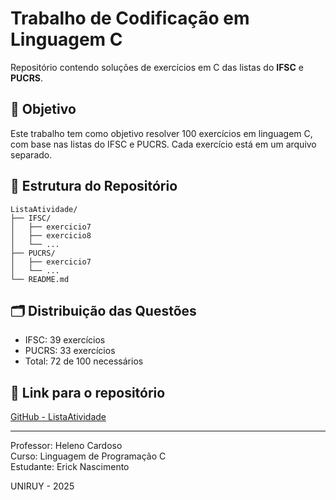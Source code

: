 # Trabalho de Codificação em Linguagem C

Repositório contendo soluções de exercícios em C das listas do **IFSC** e **PUCRS**.

## 🎯 Objetivo

Este trabalho tem como objetivo resolver 100 exercícios em linguagem C, com base nas listas do IFSC e PUCRS. Cada exercício está em um arquivo separado.

## 📁 Estrutura do Repositório

```
ListaAtividade/
├── IFSC/
│   ├── exercicio7
│   ├── exercicio8
│   └── ...
├── PUCRS/
│   ├── exercicio7
│   └── ...
└── README.md
```

## 🗂️ Distribuição das Questões

- IFSC: 39 exercícios
- PUCRS: 33 exercícios
- Total: 72 de 100 necessários

## 🔗 Link para o repositório

[GitHub - ListaAtividade](https://github.com/ErickeRochaNascimento/ListaAtividade)

---

Professor: Heleno Cardoso  
Curso: Linguagem de Programação C  
Estudante: Erick Nascimento

UNIRUY - 2025  